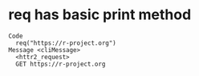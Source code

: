 # req has basic print method

    Code
      req("https://r-project.org")
    Message <cliMessage>
      <httr2_request>
      GET https://r-project.org


